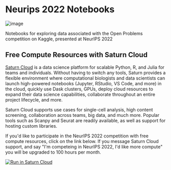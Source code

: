 # Neurips 2022 Notebooks

![image](https://user-images.githubusercontent.com/249407/185644139-5bfdd662-10d2-4eb5-83b0-c64d684cb19c.png)


Notebooks for exploring data associated with the Open Problems competition on Kaggle, presented at NeurIPS 2022

## Free Compute Resources with Saturn Cloud

[Saturn Cloud](https://saturncloud.io) is a data science platform for scalable Python, R, and Julia for teams and individuals. Without having to switch any tools, Saturn provides a flexible environment where computational biologists and data scientists can launch high-powered notebooks (Jupyter, RStudio, VS Code, and more) in the cloud, quickly use Dask clusters, GPUs, deploy cloud resources to expand their data science capabilities, collaborate throughout an entire project lifecycle, and more.

Saturn Cloud supports use cases for single-cell analysis, high content screening, collaboration across teams, big data, and much more. Popular tools such as Scanpy and Seurat are readily available, as well as support for hosting custom libraries.

If you'd like to participate in the NeurIPS 2022 competition with free compute resources, click on the link below. If you message Saturn Cloud support, and say  "I'm competeing in NeurIPS 2022, I'd like more compute" you will be upgraded to 100 hours per month.

<a href="https://app.community.saturnenterprise.io/dash/resources?recipeUrl=https://raw.githubusercontent.com/openproblems-bio/neurips_2022_notebooks/main/.saturn/saturn.json" target="_blank" rel="noopener">
  <img src="https://saturncloud.io/images/embed/run-in-saturn-cloud.svg" alt="Run in Saturn Cloud"/>
</a>
